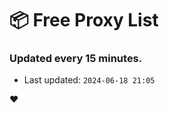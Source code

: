 # :package: Free Proxy List
### Updated every 15 minutes.

- Last updated: `2024-06-18 21:05`

:heart:
